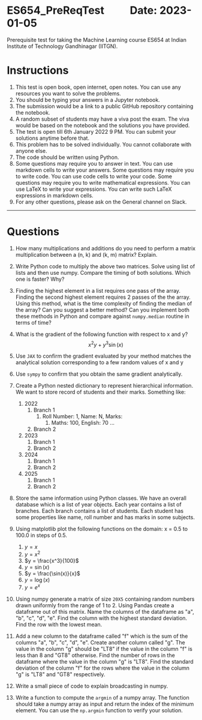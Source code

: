 # ES654_PreReqTest &ensp; &ensp; &ensp; Date: 2023-01-05 

Prerequisite test for taking the Machine Learning course ES654 at Indian Institute of Technology Gandhinagar (IITGN).



# Instructions


1. This test is open book, open internet, open notes. You can use any resources you want to solve the problems.
2. You should be typing your answers in a Jupyter notebook. 
3. The submission would be a link to a public GitHub repository containing the notebook.  
4. A random subset of students may have a viva post the exam. The viva would be based on the notebook and the solutions you have provided.
5. The test is open till 6th January 2022 9 PM. You can submit your solutions anytime before that.
6. This problem has to be solved individually. You cannot collaborate with anyone else.
7. The code should be written using Python. 
8. Some questions may require you to answer in text. You can use markdown cells to write your answers. Some questions may require you to write code. You can use code cells to write your code. Some questions may require you to write mathematical expressions. You can use LaTeX to write your expressions. You can write such LaTeX expressions in markdown cells.
9. For any other questions, please ask on the General channel on Slack.



--- 

# Questions
1. How many multiplications and additions do you need to perform a matrix multiplication between a (n, k) and (k, m) matrix? Explain.
2. Write Python code to multiply the above two matrices. Solve using list of lists and then use numpy. Compare the timing of both solutions. Which one is faster? Why?
3. Finding the highest element in a list requires one pass of the array. Finding the second highest element requires 2 passes of the the array. Using this method, what is the time complexity of finding the median of the array? Can you suggest a better method? Can you implement both these methods in Python and compare against `numpy.median` routine in terms of time?
4. What is the gradient of the following function with respect to x and y?
$$
x^2y+y^3\sin(x)
$$

5. Use `JAX` to confirm the gradient evaluated by your method matches the analytical solution corresponding to a few random values of x and y
6. Use `sympy` to confirm that you obtain the same gradient analytically.
7. Create a Python nested dictionary to represent hierarchical information. We want to store record of students and their marks. Something like:
   1. 2022
      1. Branch 1
         1. Roll Number: 1, Name: N, Marks:
            1. Maths: 100, English: 70 ...
      2. Branch 2
   2. 2023
      1. Branch 1
      2. Branch 2
   3. 2024
      1. Branch 1
      2. Branch 2
   4. 2025
      1. Branch 1
      2. Branch 2
8. Store the same information using Python classes. We have an overall database which is a list of year objects. Each year contains a list of branches. Each branch contains a list of students. Each student has some properties like name, roll number and has marks in some subjects.
9. Using matplotlib plot the following functions on the domain: x = 0.5 to 100.0 in steps of 0.5.
   1. $y = x$
   2. $y = x^2$
   3. $y = \frac{x^3}{100}$
   4. $y = \sin(x)$
   5. $y = \frac{\sin(x)}{x}$
   6. $y = \log(x)$
   7. $y = e^x$
10. Using numpy generate a matrix of size `20X5` containing random numbers drawn uniformly from the range of 1 to 2. Using Pandas create a dataframe out of this matrix. Name the columns of the dataframe as "a", "b", "c", "d", "e". Find the column with the highest standard deviation. Find the row with the lowest mean.
11. Add a new column to the dataframe called "f" which is the sum of the columns "a", "b", "c", "d", "e". Create another column called "g". The value in the column "g" should be "LT8" if the value in the column "f" is less than 8 and "GT8" otherwise. Find the number of rows in the dataframe where the value in the column "g" is "LT8". Find the standard deviation of the column "f" for the rows where the value in the column "g" is "LT8" and "GT8" respectively.
12. Write a small piece of code to explain broadcasting in numpy.
13. Write a function to compute the `argmin` of a numpy array. The function should take a numpy array as input and return the index of the minimum element. You can use the `np.argmin` function to verify your solution.

